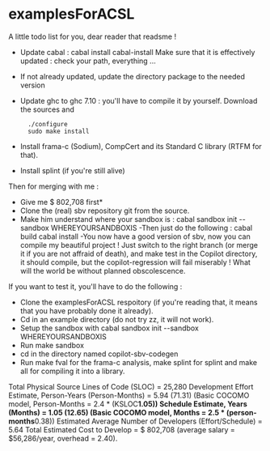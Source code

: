 # examplesForACSL

A little todo list for you, dear reader that readsme !

- Update cabal : cabal install cabal-install
Make sure that it is effectively updated : check your path, everything ...
- If not already updated, update the directory package to the needed version
- Update ghc to ghc 7.10 : you'll have to compile it by yourself. Download the sources and 
        
        ./configure
        sudo make install

- Install frama-c (Sodium), CompCert and its Standard C library (RTFM for that).
- Install splint (if you're still alive)


Then for merging with me :
- Give me $ 802,708 first*
- Clone the (real) sbv repository git from the source.
- Make him understand where your sandbox is :
        cabal sandbox init --sandbox WHEREYOURSANDBOXIS
-Then just do the following :
        cabal build
        cabal install
-You now have a good version of sbv, now you can compile my beautiful project ! Just switch to the right branch (or merge it if you are not affraid of death), and make test in the Copilot directory, it should compile, but the copilot-regression will fail miserably ! What will the world be without planned obscolescence.

If you want to test it, you'll have to do the following :
- Clone the examplesForACSL respoitory (if you're reading that, it means that you have probably done it already). 
- Cd in an example directory (do not try zz, it will not work).
- Setup the sandbox with
         cabal sandbox init --sandbox WHEREYOURSANDBOXIS
- Run make sandbox
- cd in the directory named copilot-sbv-codegen
- Run make fval for the frama-c analysis, make splint for splint and make all for compiling it into a library.






Total Physical Source Lines of Code (SLOC)                = 25,280
Development Effort Estimate, Person-Years (Person-Months) = 5.94 (71.31)
 (Basic COCOMO model, Person-Months = 2.4 * (KSLOC**1.05))
Schedule Estimate, Years (Months)                         = 1.05 (12.65)
 (Basic COCOMO model, Months = 2.5 * (person-months**0.38))
Estimated Average Number of Developers (Effort/Schedule)  = 5.64
Total Estimated Cost to Develop                           = $ 802,708
 (average salary = $56,286/year, overhead = 2.40).


